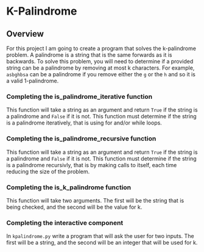 # K-Palindrome

## Overview
For this project I am going to create a program that solves the k-palindrome problem. A palindrome is a string that is the same forwards as it is backwards. To solve this problem, you will need to determine if a provided string can be a palindrome by removing at most k characters. For example, ```asbghbsa``` can be a palindrome if you remove either the ```g``` or the ```h``` and so it is a valid 1-palindrome.  

### Completing the is_palindrome_iterative function
This function will take a string as an argument and return ```True``` if the string is a palindrome and ```False``` if it is not. This function must determine if the string is a palindrome iteratively, that is using for and/or while loops.


### Completing the is_palindrome_recursive function
This function will take a string as an argument and return ```True``` if the string is a palindrome and ```False``` if it is not. This function must determine if the string is a palindrome recursivly, that is by making calls to itself, each time reducing the size of the problem. 

### Completing the is_k_palindrome function
This function will take two arguments. The first will be the string that is being checked, and the second will be the value for k. 



### Completing the interactive component
In ```kpalindrome.py``` write a program that will ask the user for two inputs. The first will be a string, and the second will be an integer that will be used for k. 
